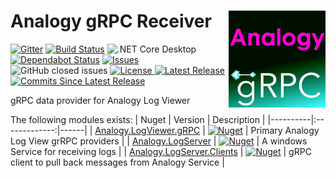# Analogy gRPC Receiver    <img src="./Assets/Analogy.gRPC2.png" align="right" width="155px" height="155px">

<p align="center">
    
[![Gitter](https://badges.gitter.im/Analogy-LogViewer/community.svg)](https://gitter.im/Analogy-LogViewer/community?utm_source=badge&utm_medium=badge&utm_campaign=pr-badge) 
[![Build Status](https://dev.azure.com/Analogy-LogViewer/Analogy%20Log%20Viewer/_apis/build/status/Analogy-LogViewer.Analogy.LogViewer.gRPC?branchName=master)](https://dev.azure.com/Analogy-LogViewer/Analogy%20Log%20Viewer/_build/latest?definitionId=34&branchName=master)  ![.NET Core Desktop](https://github.com/Analogy-LogViewer/Analogy.LogViewer.gRPC/workflows/.NET%20Core%20Desktop/badge.svg)
[![Dependabot Status](https://api.dependabot.com/badges/status?host=github&repo=Analogy-LogViewer/Analogy.LogViewer.gRPC)](https://dependabot.com)
<a href="https://github.com/Analogy-LogViewer/Analogy.LogViewer.gRPC/issues">
    <img src="https://img.shields.io/github/issues/Analogy-LogViewer/Analogy.LogViewer.gRPC"  alt="Issues" />
</a>
![GitHub closed issues](https://img.shields.io/github/issues-closed-raw/Analogy-LogViewer/Analogy.LogViewer.gRPC)
<a href="https://github.com/Analogy-LogViewer/Analogy.LogViewer.gRPC/blob/master/LICENSE.md">
    <img src="https://img.shields.io/github/license/Analogy-LogViewer/Analogy.LogViewer.gRPC"  alt="License" />
</a>
<a href="https://github.com/Analogy-LogViewer/Analogy.LogViewer.gRPC/releases">
    <img src="https://img.shields.io/github/v/release/Analogy-LogViewer/Analogy.LogViewer.gRPC"  alt="Latest Release" />
</a>
<a href="https://github.com/Analogy-LogViewer/Analogy.LogViewer.gRPC/compare/V1.0.4...master">
    <img src="https://img.shields.io/github/commits-since/Analogy-LogViewer/Analogy.LogViewer.gRPC/latest"  alt="Commits Since Latest Release"/>
</a>
</p>

gRPC data provider for Analogy Log Viewer

The following modules exists:
| Nuget   |      Version      |  Description |
|----------|:-------------:|------|
| [Analogy.LogViewer.gRPC](https://www.nuget.org/packages/Analogy.LogViewer.gRPC/) |   [![Nuget](https://img.shields.io/nuget/v/Analogy.LogViewer.gRPC)](https://www.nuget.org/packages/Analogy.LogViewer.gRPC/) | Primary Analogy Log View grRPC providers |
| [Analogy.LogServer](https://www.nuget.org/packages/Analogy.LogServer/) |   [![Nuget](https://img.shields.io/nuget/v/Analogy.LogServer)](https://www.nuget.org/packages/Analogy.LogServer/) | A windows Service for receiving logs |
| [Analogy.LogServer.Clients](https://www.nuget.org/packages/Analogy.LogServer.Clients/) |   [![Nuget](https://img.shields.io/nuget/v/Analogy.LogServer.Clients)](https://img.shields.io/nuget/v/Analogy.LogServer.Clients) | gRPC client to pull back messages from Analogy Service |
